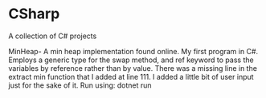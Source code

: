 # CSharp
A collection of C# projects

MinHeap- A min heap implementation found online. My first program in C#. Employs a generic type for the swap method, and ref keyword to pass the variables by reference rather than by value.
There was a missing line in the extract min function that I added at line 111. I added a little bit of user input just for the sake of it.
Run using: dotnet run

